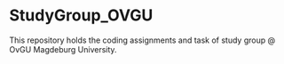 # StudyGroup_OVGU
This repository holds the coding assignments and task of study group @ OvGU Magdeburg University.
